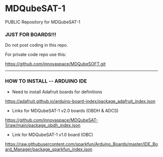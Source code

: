 # MDQubeSAT-1

PUBLIC Repository for MDQubeSAT-1

### JUST FOR BOARDS!!!

Do not post coding in this repo.

For private code repo use this:

https://github.com/innovaspace/MDQubeSOFT.git

-----------------------------------------------------------------------------

### HOW TO INSTALL -- ARDUINO IDE

- Need to install Adafruit boards for definitions

https://adafruit.github.io/arduino-board-index/package_adafruit_index.json

- Links for MDQubeSAT-1 v2.0 boards (OBDH & ADCS)

https://github.com/innovaspace/MDQubeSAT-1/raw/main/package_obdh_index.json

- Link for MDQubeSAT-1 v1.0 board (OBC)

https://raw.githubusercontent.com/sparkfun/Arduino_Boards/master/IDE_Board_Manager/package_sparkfun_index.json
